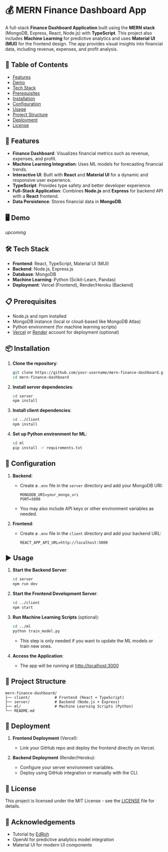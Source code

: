 # 💰 MERN Finance Dashboard App

A full-stack **Finance Dashboard Application** built using the **MERN stack** (MongoDB, Express, React, Node.js) with **TypeScript**. This project also includes **Machine Learning** for predictive analytics and uses **Material UI (MUI)** for the frontend design. The app provides visual insights into financial data, including revenue, expenses, and profit analysis.

## 📑 Table of Contents

- [Features](#features)
- [Demo](#demo)
- [Tech Stack](#tech-stack)
- [Prerequisites](#prerequisites)
- [Installation](#installation)
- [Configuration](#configuration)
- [Usage](#usage)
- [Project Structure](#project-structure)
- [Deployment](#deployment)
- [License](#license)

## 🚀 Features

- **Finance Dashboard**: Visualizes financial metrics such as revenue, expenses, and profit.
- **Machine Learning Integration**: Uses ML models for forecasting financial trends.
- **Interactive UI**: Built with **React** and **Material UI** for a dynamic and responsive user experience.
- **TypeScript**: Provides type safety and better developer experience.
- **Full-Stack Application**: Combines **Node.js** and **Express** for backend API with a **React** frontend.
- **Data Persistence**: Stores financial data in **MongoDB**.

## 🖥️ Demo

_upcoming_

## 🛠️ Tech Stack

- **Frontend**: React, TypeScript, Material UI (MUI)
- **Backend**: Node.js, Express.js
- **Database**: MongoDB
- **Machine Learning**: Python (Scikit-Learn, Pandas)
- **Deployment**: Vercel (Frontend), Render/Heroku (Backend)

## 📋 Prerequisites

- Node.js and npm installed
- MongoDB instance (local or cloud-based like MongoDB Atlas)
- Python environment (for machine learning scripts)
- [Vercel](https://vercel.com/) or [Render](https://render.com/) account for deployment (optional)

## 📦 Installation

1. **Clone the repository**:

   ```bash
   git clone https://github.com/your-username/mern-finance-dashboard.git
   cd mern-finance-dashboard
   ```

2. **Install server dependencies**:

   ```bash
   cd server
   npm install
   ```

3. **Install client dependencies**:

   ```bash
   cd ../client
   npm install
   ```

4. **Set up Python environment for ML**:

   ```bash
   cd ml
   pip install -r requirements.txt
   ```

## 🔧 Configuration

1. **Backend**:
   - Create a `.env` file in the `server` directory and add your MongoDB URI:
     ```
     MONGODB_URI=your_mongo_uri
     PORT=5000
     ```
   - You may also include API keys or other environment variables as needed.

2. **Frontend**:
   - Create a `.env` file in the `client` directory and add your backend URL:
     ```
     REACT_APP_API_URL=http://localhost:5000
     ```

## ▶️ Usage

1. **Start the Backend Server**:

   ```bash
   cd server
   npm run dev
   ```

2. **Start the Frontend Development Server**:

   ```bash
   cd ../client
   npm start
   ```

3. **Run Machine Learning Scripts** (optional):

   ```bash
   cd ../ml
   python train_model.py
   ```

   - This step is only needed if you want to update the ML models or train new ones.

4. **Access the Application**:

   - The app will be running at [http://localhost:3000](http://localhost:3000)

## 📁 Project Structure

```
mern-finance-dashboard/
├── client/           # Frontend (React + TypeScript)
├── server/           # Backend (Node.js + Express)
├── ml/               # Machine Learning Scripts (Python)
└── README.md
```

## 🚀 Deployment

1. **Frontend Deployment** (Vercel):

   - Link your GitHub repo and deploy the frontend directly on Vercel.

2. **Backend Deployment** (Render/Heroku):

   - Configure your server environment variables.
   - Deploy using GitHub integration or manually with the CLI.

## 📄 License

This project is licensed under the MIT License - see the [LICENSE](LICENSE) file for details.

## 🙌 Acknowledgements

- Tutorial by [EdRoh](https://www.youtube.com/watch?v=uoJ0Tv-BFcQ)
- OpenAI for predictive analytics model integration
- Material UI for modern UI components
